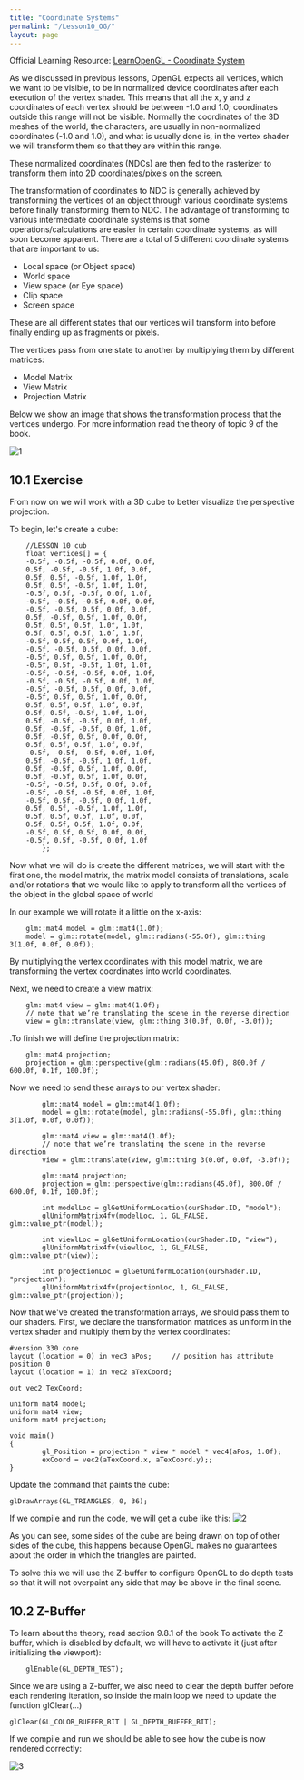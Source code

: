 ```yaml
---
title: "Coordinate Systems"
permalink: "/Lesson10_OG/"
layout: page
---
```


Official Learning Resource: [LearnOpenGL - Coordinate System](https://learnopengl.com/Getting-started/Coordinate-Systems)

As we discussed in previous lessons, OpenGL expects all vertices, which we want to be visible, to be in normalized device coordinates after each execution of the vertex shader.
This means that all the x, y and z coordinates of each vertex should be between -1.0 and 1.0; coordinates outside this range will not be visible.
Normally the coordinates of the 3D meshes of the world, the characters, are usually in non-normalized coordinates (-1.0 and 1.0), and what is usually done is, in the vertex shader we will transform them so that they are within this range.

These normalized coordinates (NDCs) are then fed to the rasterizer to transform them into 2D coordinates/pixels on the screen.

The transformation of coordinates to NDC is generally achieved by transforming the vertices of an object through various coordinate systems before finally transforming them to NDC.
The advantage of transforming to various intermediate coordinate systems is that some operations/calculations are easier in certain coordinate systems, as will soon become apparent. There are a total of 5 different coordinate systems that are important to us:
  * Local space (or Object space)
  * World space
  * View space (or Eye space)
  * Clip space
  * Screen space

These are all different states that our vertices will transform into before finally ending up as fragments or pixels.

The vertices pass from one state to another by multiplying them by different matrices:

  * Model Matrix
  * View Matrix
  * Projection Matrix

Below we show an image that shows the transformation process that the vertices undergo. For more information read the theory of topic 9 of the book.

![1](https://github.com/esterUOC/esterUOC.github.io/assets/128288660/ffe83abb-8936-4e75-afb4-91a68a2bac3f)

## 10.1 Exercise

From now on we will work with a 3D cube to better visualize the perspective projection.

To begin, let's create a cube:
```
	//LESSON 10 cub
	float vertices[] = {
	-0.5f, -0.5f, -0.5f, 0.0f, 0.0f,
	0.5f, -0.5f, -0.5f, 1.0f, 0.0f,
	0.5f, 0.5f, -0.5f, 1.0f, 1.0f,
	0.5f, 0.5f, -0.5f, 1.0f, 1.0f,
	-0.5f, 0.5f, -0.5f, 0.0f, 1.0f,
	-0.5f, -0.5f, -0.5f, 0.0f, 0.0f,
	-0.5f, -0.5f, 0.5f, 0.0f, 0.0f,
	0.5f, -0.5f, 0.5f, 1.0f, 0.0f,
	0.5f, 0.5f, 0.5f, 1.0f, 1.0f,
	0.5f, 0.5f, 0.5f, 1.0f, 1.0f,
	-0.5f, 0.5f, 0.5f, 0.0f, 1.0f,
	-0.5f, -0.5f, 0.5f, 0.0f, 0.0f,
	-0.5f, 0.5f, 0.5f, 1.0f, 0.0f,
	-0.5f, 0.5f, -0.5f, 1.0f, 1.0f,
	-0.5f, -0.5f, -0.5f, 0.0f, 1.0f,
	-0.5f, -0.5f, -0.5f, 0.0f, 1.0f,
	-0.5f, -0.5f, 0.5f, 0.0f, 0.0f,
	-0.5f, 0.5f, 0.5f, 1.0f, 0.0f,
	0.5f, 0.5f, 0.5f, 1.0f, 0.0f,
	0.5f, 0.5f, -0.5f, 1.0f, 1.0f,
	0.5f, -0.5f, -0.5f, 0.0f, 1.0f,
	0.5f, -0.5f, -0.5f, 0.0f, 1.0f,
	0.5f, -0.5f, 0.5f, 0.0f, 0.0f,
	0.5f, 0.5f, 0.5f, 1.0f, 0.0f,
	-0.5f, -0.5f, -0.5f, 0.0f, 1.0f,
	0.5f, -0.5f, -0.5f, 1.0f, 1.0f,
	0.5f, -0.5f, 0.5f, 1.0f, 0.0f,
	0.5f, -0.5f, 0.5f, 1.0f, 0.0f,
	-0.5f, -0.5f, 0.5f, 0.0f, 0.0f,
	-0.5f, -0.5f, -0.5f, 0.0f, 1.0f,
	-0.5f, 0.5f, -0.5f, 0.0f, 1.0f,
	0.5f, 0.5f, -0.5f, 1.0f, 1.0f,
	0.5f, 0.5f, 0.5f, 1.0f, 0.0f,
	0.5f, 0.5f, 0.5f, 1.0f, 0.0f,
	-0.5f, 0.5f, 0.5f, 0.0f, 0.0f,
	-0.5f, 0.5f, -0.5f, 0.0f, 1.0f
		};
```
Now what we will do is create the different matrices, we will start with the first one, the model matrix, the matrix model consists of translations, scale and/or rotations that we would like to apply to transform all the vertices of the object in the global space of world

In our example we will rotate it a little on the x-axis:
```
	glm::mat4 model = glm::mat4(1.0f);
	model = glm::rotate(model, glm::radians(-55.0f), glm::thing 3(1.0f, 0.0f, 0.0f));
```
By multiplying the vertex coordinates with this model matrix, we are transforming the vertex coordinates into world coordinates.

Next, we need to create a view matrix:
```
	glm::mat4 view = glm::mat4(1.0f);
	// note that we’re translating the scene in the reverse direction
	view = glm::translate(view, glm::thing 3(0.0f, 0.0f, -3.0f));
```
.To finish we will define the projection matrix:
```
	glm::mat4 projection;
	projection = glm::perspective(glm::radians(45.0f), 800.0f / 600.0f, 0.1f, 100.0f);
```
Now we need to send these arrays to our vertex shader:
```
		glm::mat4 model = glm::mat4(1.0f);
		model = glm::rotate(model, glm::radians(-55.0f), glm::thing 3(1.0f, 0.0f, 0.0f));

		glm::mat4 view = glm::mat4(1.0f);
		// note that we’re translating the scene in the reverse direction
		view = glm::translate(view, glm::thing 3(0.0f, 0.0f, -3.0f));

		glm::mat4 projection;
		projection = glm::perspective(glm::radians(45.0f), 800.0f / 600.0f, 0.1f, 100.0f);

		int modelLoc = glGetUniformLocation(ourShader.ID, "model");
		glUniformMatrix4fv(modelLoc, 1, GL_FALSE, glm::value_ptr(model));

		int viewlLoc = glGetUniformLocation(ourShader.ID, "view");
		glUniformMatrix4fv(viewlLoc, 1, GL_FALSE, glm::value_ptr(view));

		int projectionLoc = glGetUniformLocation(ourShader.ID, "projection");
		glUniformMatrix4fv(projectionLoc, 1, GL_FALSE, glm::value_ptr(projection));
```

Now that we've created the transformation arrays, we should pass them to our shaders. First, we declare the transformation matrices as uniform in the vertex shader and multiply them by the vertex coordinates:
```
#version 330 core
layout (location = 0) in vec3 aPos;		// position has attribute position 0
layout (location = 1) in vec2 aTexCoord;

out vec2 TexCoord;

uniform mat4 model;
uniform mat4 view;
uniform mat4 projection;

void main()
{
		gl_Position = projection * view * model * vec4(aPos, 1.0f);
		exCoord = vec2(aTexCoord.x, aTexCoord.y);;
}
```
Update the command that paints the cube:
```
glDrawArrays(GL_TRIANGLES, 0, 36);
```
If we compile and run the code, we will get a cube like this:
![2](https://github.com/esterUOC/esterUOC.github.io/assets/128288660/a565c9f4-7fe1-45bb-9031-ff23a9e3b4f6)

As you can see, some sides of the cube are being drawn on top of other sides of the cube, this happens because OpenGL makes no guarantees about the order in which the triangles are painted.

To solve this we will use the Z-buffer to configure OpenGL to do depth tests so that it will not overpaint any side that may be above in the final scene.

## 10.2 Z-Buffer

To learn about the theory, read section 9.8.1 of the book
To activate the Z-buffer, which is disabled by default, we will have to activate it (just after initializing the viewport):
```
	glEnable(GL_DEPTH_TEST);
```
Since we are using a Z-buffer, we also need to clear the depth buffer before each rendering iteration, so inside the main loop we need to update the function glClear(...)
```
glClear(GL_COLOR_BUFFER_BIT | GL_DEPTH_BUFFER_BIT);
```
If we compile and run we should be able to see how the cube is now rendered correctly:

![3](https://github.com/esterUOC/esterUOC.github.io/assets/128288660/c10d630a-986e-4dc9-93f2-a9e26a9deb08)



